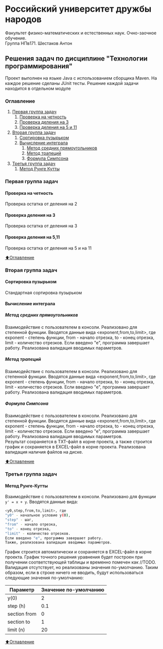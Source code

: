 # Российский университет дружбы народов
Факультет физико-математических и естественных наук. Очно-заочное обучение.  
Группа НПв171. Шестаков Антон

## Решения задач по дисциплине "Технологии программирования"
Проект выполнен на языке Java с использованием сборщика Maven. На каждое решение сделаны JUnit тесты. Решение каждой задачи находится в отдельном модуле

### Оглавление

1. [Первая группа задач](#Первая-группа-задач)
    1. [Проверка на четность](#Проверка-на-четность)
    2. [Проверка деления на 3](#Проверка-деления-на-3)
    3. [Проверка деления на 5 и 11](#Проверка-деления-на-5-и-11)
2. [Вторая группа задач](#Вторая-группа-задач)
    1. [Сортировка пузырьком](#Сортировка-пузырьком)
    2. [Вычисление интеграла](#Вычисление-интеграла)
        1. [Метод средних прямоугольников](#Метод-средних-прямоугольников)
        2. [Метод трапеций](#Метод-трапеций)
        3. [Формула Симпсона](#Формула-Симпсона)
3. [Третья группа задач](#Третья-группа-задач)
    1. [Метод Рунге Кутты](#Метод-Рунге-Кутты)

### Первая группа задач

#### Проверка на четность
Проверка остатка от деления на 2

#### Проверка деления на 3
Проверка остатка от деления на 3

#### Проверка деления на 5,11
Проверка остатка от деления на 5 и на 11

[:arrow_up:Оглавление](#Оглавление)

### Вторая группа задач

#### Сортировка пузырьком
Стандартная сортировка пузырьком

#### Вычисление интеграла

##### Метод средних прямоугольников
Взаимодействие с пользователем в консоли. Реализовано для степенной функции. Вводятся данные вида <exponent,from,to,limit>, где exponent - степень функции, from - начало отрезка, to - конец отрезка, limit - количество отрезков. Если введено "е", программа завершает работу. Реализована валидация вводимых параметров.

##### Метод трапеций
Взаимодействие с пользователем в консоли. Реализовано для степенной функции. Вводятся данные вида <exponent,from,to,limit>, где exponent - степень функции, from - начало отрезка, to - конец отрезка, limit - количество отрезков. Если введено "е", программа завершает работу. Реализована валидация вводимых параметров.

##### Формула Симпсона
Взаимодействие с пользователем в консоли. Реализовано для степенной функции. Вводятся данные вида <exponent,from,to,limit>, где exponent - степень функции, from - начало отрезка, to - конец отрезка, limit - количество отрезков. Если введено "е", программа завершает работу. Реализована валидация вводимых параметров.  
Результат сохраняется в TXT-файл в корне проекта, а также строится график и сохраняется в EXCEL-файл в корне проекта. Реализована валидация наличия файлов на диске.

[:arrow_up:Оглавление](#Оглавление)

### Третья группа задач

#### Метод Рунге-Кутты
Взаимодействие с пользователем в консоли. Реализовано для функции `y' = x + y`.
Вводятся данные вида:
```sh
<y0,step,from,to,limit>, где
"y0" - начальное условие y(0),
"step" - шаг,
"from" - начало отрезка,
"to" - конец отрезка,
"limit" - количество отрезков.
Если введено "е", программа завершает работу.
Также, реализована валидация вводимых параметров.
```

График строится автоматически и сохраняется в EXCEL-файл в корне проекта.
График точного решения уравнения будет построен при получении соответствующей таблицы и временно помечен как //TODO.
Валидация отсутствует, но реализованы значения по-умолчанию. Таким образом, если в строке ничего не вводить, будут использоваться следующие значения по-умолчанию:

| Параметр | Значение по-умолчанию |
| ------ | ------ |
| y(0) | 2 |
| step (h) | 0.1 |
| section from | 0 |
| section to | 1 |
| limit (n) | 20 |

[:arrow_up:Оглавление](#Оглавление)
